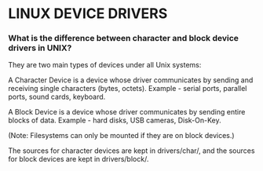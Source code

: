 # LINUX DEVICE DRIVERS



### What is the difference between character and block device drivers in UNIX?

They are two main types of devices under all Unix systems:

A Character Device is a device whose driver communicates by sending and receiving single characters (bytes, octets). Example - serial ports, parallel ports, sound cards, keyboard.

A Block Device is a device whose driver communicates by sending entire blocks of data. Example - hard disks, USB cameras, Disk-On-Key.

(Note: Filesystems can only be mounted if they are on block devices.)

The sources for character devices are kept in drivers/char/, and the sources for block devices are kept in drivers/block/.
